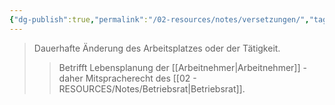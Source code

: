 ```yaml
---
{"dg-publish":true,"permalink":"/02-resources/notes/versetzungen/","tags":["betriebsrat/mitwirkung","personalpolitik"],"noteIcon":"","updated":"2025-09-05T10:12:32.000+02:00"}
---
```


>Dauerhafte Änderung des Arbeitsplatzes oder der Tätigkeit.
>>Betrifft Lebensplanung der [[Arbeitnehmer\|Arbeitnehmer]] - daher Mitspracherecht des [[02 - RESOURCES/Notes/Betriebsrat\|Betriebsrat]].